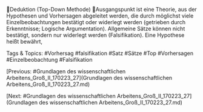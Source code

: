 Deduktion (Top-Down Methode)
Ausgangspunkt ist eine Theorie, aus der Hypothesen und Vorhersagen abgeleitet werden, 
die durch möglichst viele Einzelbeobachtungen bestätigt oder widerlegt werden 
(getrieben durch Erkenntnisse; Logische Argumentation). Allgemeine Sätze können nicht 
bestätigt, sondern nur widerlegt werden (Falsifikation). Eine Hypothese heißt bewährt, 

   Tags & Topics:
   #Vorhersag
   #falsifikation
   #Satz
   #Sätze
   #Top
   #Vorhersagen
   #Einzelbeobachtung
   #Falsifikation

[Previous: #Grundlagen des wissenschaftlichen Arbeitens_Groß_II_170223_27](Grundlagen des wissenschaftlichen Arbeitens_Groß_II_170223_27.md)

[Next: #Grundlagen des wissenschaftlichen Arbeitens_Groß_II_170223_27](Grundlagen des wissenschaftlichen Arbeitens_Groß_II_170223_27.md)